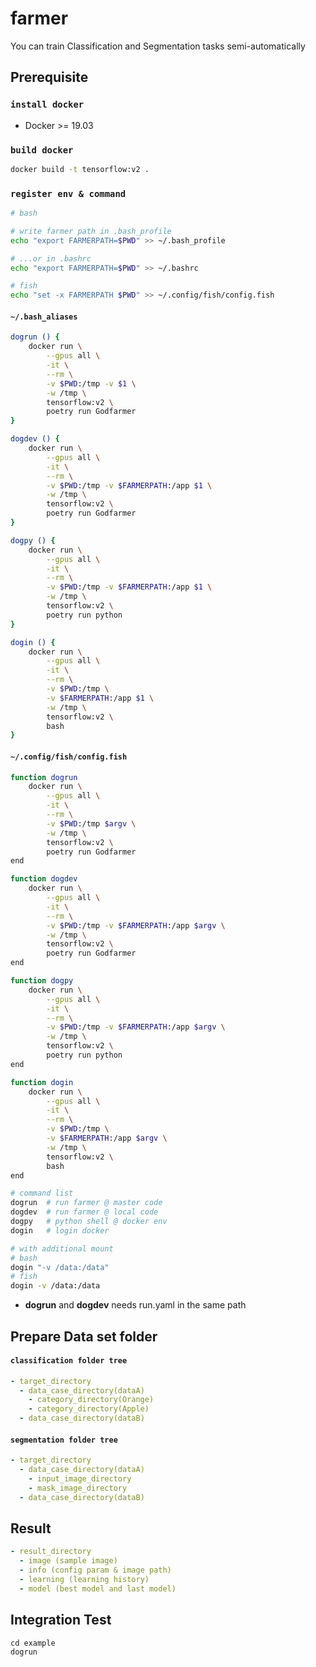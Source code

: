 # farmer

You can train Classification and Segmentation tasks semi-automatically

## Prerequisite

### `install docker`
- Docker >= 19.03

### `build docker`
```bash
docker build -t tensorflow:v2 .
```

### `register env & command`

```bash
# bash

# write farmer path in .bash_profile
echo "export FARMERPATH=$PWD" >> ~/.bash_profile

# ...or in .bashrc
echo "export FARMERPATH=$PWD" >> ~/.bashrc

# fish
echo "set -x FARMERPATH $PWD" >> ~/.config/fish/config.fish
```

#### **`~/.bash_aliases`**
```bash
dogrun () {
    docker run \
        --gpus all \
        -it \
        --rm \
        -v $PWD:/tmp -v $1 \
        -w /tmp \
        tensorflow:v2 \
        poetry run Godfarmer
}

dogdev () {
    docker run \
        --gpus all \
        -it \
        --rm \
        -v $PWD:/tmp -v $FARMERPATH:/app $1 \
        -w /tmp \
        tensorflow:v2 \
        poetry run Godfarmer
}

dogpy () {
    docker run \
        --gpus all \
        -it \
        --rm \
        -v $PWD:/tmp -v $FARMERPATH:/app $1 \
        -w /tmp \
        tensorflow:v2 \
        poetry run python
}

dogin () {
    docker run \
        --gpus all \
        -it \
        --rm \
        -v $PWD:/tmp \
        -v $FARMERPATH:/app $1 \
        -w /tmp \
        tensorflow:v2 \
        bash
}
```

#### **`~/.config/fish/config.fish`**
``` bash
function dogrun
    docker run \
        --gpus all \
        -it \
        --rm \
        -v $PWD:/tmp $argv \
        -w /tmp \
        tensorflow:v2 \
        poetry run Godfarmer
end

function dogdev
    docker run \
        --gpus all \
        -it \
        --rm \
        -v $PWD:/tmp -v $FARMERPATH:/app $argv \
        -w /tmp \
        tensorflow:v2 \
        poetry run Godfarmer
end

function dogpy
    docker run \
        --gpus all \
        -it \
        --rm \
        -v $PWD:/tmp -v $FARMERPATH:/app $argv \
        -w /tmp \
        tensorflow:v2 \
        poetry run python
end

function dogin
    docker run \
        --gpus all \
        -it \
        --rm \
        -v $PWD:/tmp \
        -v $FARMERPATH:/app $argv \
        -w /tmp \
        tensorflow:v2 \
        bash
end
```


```bash
# command list
dogrun  # run farmer @ master code
dogdev  # run farmer @ local code
dogpy   # python shell @ docker env
dogin   # login docker

# with additional mount
# bash 
dogin "-v /data:/data"
# fish
dogin -v /data:/data
```
* **dogrun** and **dogdev** needs run.yaml in the same path

## Prepare Data set folder

#### **`classification folder tree`**

```yaml
- target_directory
  - data_case_directory(dataA)
    - category_directory(Orange)
    - category_directory(Apple)
  - data_case_directory(dataB)
```

#### **`segmentation folder tree`**

```yaml
- target_directory
  - data_case_directory(dataA)
    - input_image_directory
    - mask_image_directory
  - data_case_directory(dataB)
```

## Result

```yaml
- result_directory
  - image (sample image)
  - info (config param & image path)
  - learning (learning history)
  - model (best model and last model)
```

## Integration Test

```
cd example
dogrun
```

